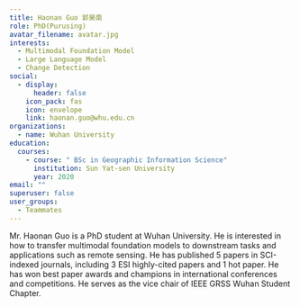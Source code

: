```yaml
---
title: Haonan Guo 郭昊南
role: PhD(Purusing)
avatar_filename: avatar.jpg
interests:
  - Multimodal Foundation Model
  - Large Language Model
  - Change Detection
social:
  - display:
      header: false
    icon_pack: fas
    icon: envelope
    link: haonan.guo@whu.edu.cn
organizations:
  - name: Wuhan University
education:
  courses:
    - course: " BSc in Geographic Information Science"
      institution: Sun Yat-sen University
      year: 2020
email: ""
superuser: false
user_groups:
  - Teammates
---
```

<!--StartFragment-->

Mr. Haonan Guo is a PhD student at Wuhan University. He is interested in how to transfer multimodal foundation models to downstream tasks and applications such as remote sensing. He has published 5 papers in SCI-indexed journals, including 3 ESI highly-cited papers and 1 hot paper. He has won best paper awards and champions in international conferences and competitions. He serves as the vice chair of IEEE GRSS Wuhan Student Chapter.

<!--EndFragment-->